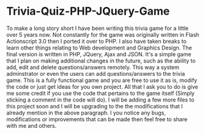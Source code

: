 # Trivia-Quiz-PHP-JQuery-Game 

To make a long story short I have been writing this trivia game for a little over 5 years now. Not constantly for the game was originally written in Flash Actionscript 3.0 then I ported it over to PHP. I also have taken breaks to learn other things relating to Web development and Graphics Design. The final version is written in PHP, JQuery, Ajax and JSON. It's a simple game that I plan on making additional changes in the future, such as the ability to add, edit and delete questions/answers remotely. This way a system adminstrator or even the users can add questions/answers to the trivia game. This is a fully functional game and you are free to use it as is, modify the code or just get ideas for you own project. All that I ask you to do is give me some credit if you use the code that pertains to the game itself (Simply sticking a comment in the code will do).  I will be adding a few more files to this project soon and I will be upgrading to the the modifications that I already mention in the above paragraph. I you notice any bugs, modifications or improvements that can be made then feel free to share with me and others. 
